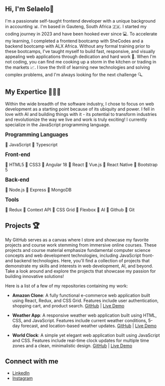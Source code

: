 ## Hi, I'm Selaelo👋

I'm a passionate self-taught frontend developer with a unique background in accounting 📊. I'm based in Gauteng, South Africa 🇿🇦. I started my coding journey in 2023 and have been hooked ever since 💻. To accelerate my learning, I completed a frontend bootcamp with SheCodes and a backend bootcamp with ALX Africa. Without any formal training prior to these bootcamps, I've taught myself to build fast, responsive, and visually appealing web applications through dedication and hard work 💼. When I'm not coding, you can find me cooking up a storm in the kitchen  or trading in the markets 📈. I love the thrill of learning new technologies and solving complex problems, and I'm always looking for the next challenge 🔍.

## My Expertice 👩🏼‍💻

Within the wide breadth of the software industry, I chose to focus on web development as a starting point because of its ubiquity and power. I fell in love with AI and building things with it - its potential to transform industries and revolutionize the way we live and work is truly exciting! I currently specialize in the JavaScript programming language.

**<big>Programming Languages</big>**


🔹 JavaScript
🔹 Typescript


**<big>Front-end</big>**

🔹 HTML5
🔹 CSS3
🔹 Angular 18
🔹 React
🔹 Vue.js
🔹 React Native
🔹 Bootstrap 5


**<big>Back-end</big>**


🔹 Node.js
🔹 Express
🔹 MongoDB


**<big>Tools</big>**


🔹 Redux
🔹 Context API
🔹 CSS Grid
🔹 Flexbox
🔹 AI
🔹 Github
🔹 Git



## Projects 🏆
My GitHub serves as a canvas where I store and showcase my favorite projects and course work stemming from immersive online courses. These projects and course material emphasize fundamental computer science concepts and web development technologies, including JavaScript front- and backend technologies. Here, you'll find a collection of projects that demonstrate my skills and interests in web development, AI, and beyond. Take a look around and explore the projects that showcase my passion for building innovative solutions!

Here is a list of a few of my repositories containing my work:

  * **Amazon Clone**: A fully functional e-commerce web application built using React, Redux, and CSS Grid. Features include user authentication, shopping cart, and product search. [GitHub](https://github.com/Selaelo1/Amazon-Website-Clone) | [Live Demo](https://amacloned.netlify.app/)

    
  * **Weather App**: A responsive weather web application built using HTML, CSS, and JavaScript. Features include current weather conditions, 5-day forecast, and location-based weather updates. [GitHub](https://github.com/Selaelo1/weather-app) | [Live Demo](https://weatherornottoday.netlify.app/)

    
  * **World Clock**: A simple yet elegant web application built using JavaScript and CSS. Features include real-time clock updates for multiple time zones and a clean, minimalistic design. [GitHub](https://github.com/Selaelo1/World-Clock) | [Live Demo](https://timefortheworld.netlify.app/)

## Connect with me

* [LinkedIn](www.linkedin.com/in/selaelo-langa)
* [Instagram](https://www.instagram.com/selaelo.langa/)
